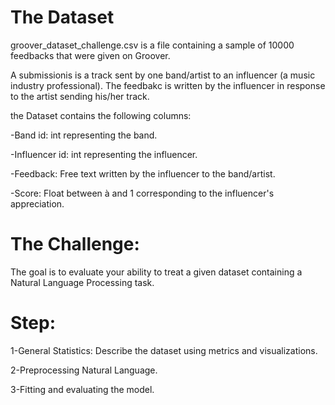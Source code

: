 # The Dataset

groover_dataset_challenge.csv is a file containing a sample of 10000 feedbacks that were given on Groover.

A submissionis is a track sent by one band/artist to an influencer (a music industry professional).
The feedbakc is written by the influencer in response to the artist sending his/her track.

the Dataset contains the following columns:

-Band id: int representing the band.

-Influencer id: int representing the influencer.

-Feedback: Free text written by the influencer to the band/artist.

-Score: Float between à and 1 corresponding to the influencer's appreciation.

# The Challenge:

The goal is to evaluate your ability to treat a given dataset containing a Natural Language Processing
task.

# Step:

1-General Statistics: Describe the dataset using metrics and visualizations.

2-Preprocessing Natural Language.

3-Fitting and evaluating the model.

